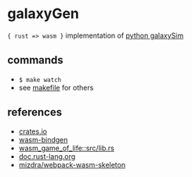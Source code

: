 # galaxyGen

`{ rust => wasm }` implementation of [python galaxySim](https://github.com/lynncyrin/galaxySim)

## commands

* `$ make watch`
* see [makefile](makefile) for others

## references

* [crates.io](https://crates.io/)
* [wasm-bindgen](https://github.com/rustwasm/wasm-bindgen)
* [wasm_game_of_life::src/lib.rs](https://github.com/rustwasm/wasm_game_of_life/blob/9027577f61ec55dd4caa29febce9c49489d90fd3/src/lib.rs)
* [doc.rust-lang.org](https://doc.rust-lang.org/book/second-edition/)
* [mizdra/webpack-wasm-skeleton](https://github.com/mizdra/webpack-wasm-skeleton)
